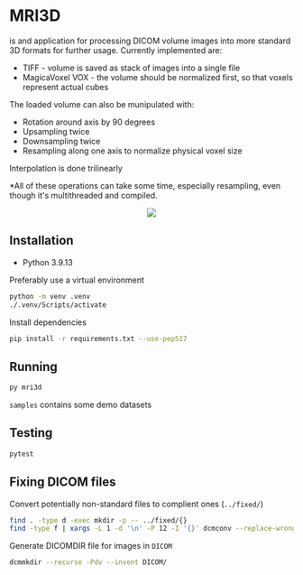 # MRI3D

is and application for processing DICOM volume images into more standard 3D formats for further usage. Currently implemented are:

- TIFF - volume is saved as stack of images into a single file
- MagicaVoxel VOX - the volume should be normalized first, so that voxels represent actual cubes

The loaded volume can also be munipulated with:

- Rotation around axis by 90 degrees
- Upsampling twice
- Downsampling twice
- Resampling along one axis to normalize physical voxel size

Interpolation is done trilinearly

\*All of these operations can take some time, especially resampling, even though it's multithreaded and compiled.

<p align="center">
  <img src="./report/images/main_view.png">
</p>

## Installation

- Python 3.9.13

Preferably use a virtual environment

```sh
python -m venv .venv
./.venv/Scripts/activate
```

Install dependencies

```sh
pip install -r requirements.txt --use-pep517
```

## Running

```sh
py mri3d
```

`samples` contains some demo datasets

## Testing

```sh
pytest
```

## Fixing DICOM files

Convert potentially non-standard files to complient ones (`../fixed/`)

```sh
find . -type d -exec mkdir -p -- ../fixed/{}
find -type f | xargs -L 1 -d '\n' -P 12 -I '{}' dcmconv --replace-wrong-delim --ignore-parse-errors "{}" "../fixed/{}"
```

Generate DICOMDIR file for images in `DICOM`

```sh
dcmmkdir --recurse -Pdv --invent DICOM/
```
